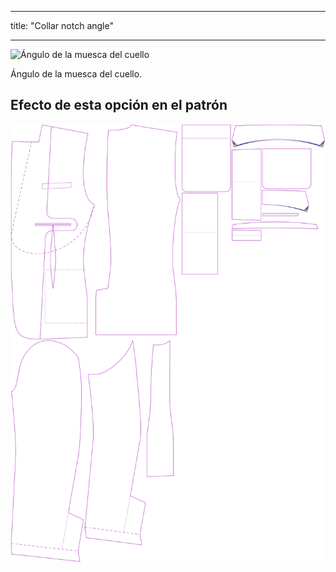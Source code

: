 - - -
title: "Collar notch angle"
- - -

![Ángulo de la muesca del cuello](collarnotchangle.svg)

Ángulo de la muesca del cuello.

## Efecto de esta opción en el patrón

![Esta imagen muestra el efecto de esta opción superponiendo varias variantes que tienen un valor diferente para esta opción](jaeger_collarnotchangle_sample.svg "Effect of this option on the pattern")
